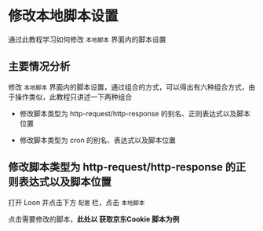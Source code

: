 # 修改本地脚本设置

通过此教程学习如何修改 `本地脚本` 界面内的脚本设置

## 主要情况分析

修改 `本地脚本` 界面内的脚本设置，通过组合的方式，可以得出有六种组合方式，由于操作类似，此教程只讲述一下两种组合

- 修改脚本类型为 http-request/http-response 的别名、正则表达式以及脚本位置

- 修改脚本类型为 cron 的别名、表达式以及脚本位置

## 修改脚本类型为 http-request/http-response 的正则表达式以及脚本位置

打开 Loon 并点击下方 `配置` 栏，点击 `本地脚本`

点击需要修改的脚本，**此处以 获取京东Cookie 脚本为例**

